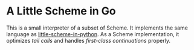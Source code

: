 # A Little Scheme in Go

This is a small interpreter of a subset of Scheme.
It implements the same language as
[little-scheme-in-python](https://github.com/nukata/little-scheme-in-python).
As a Scheme implementation, 
it optimizes _tail calls_ and handles _first-class continuations_ properly.

